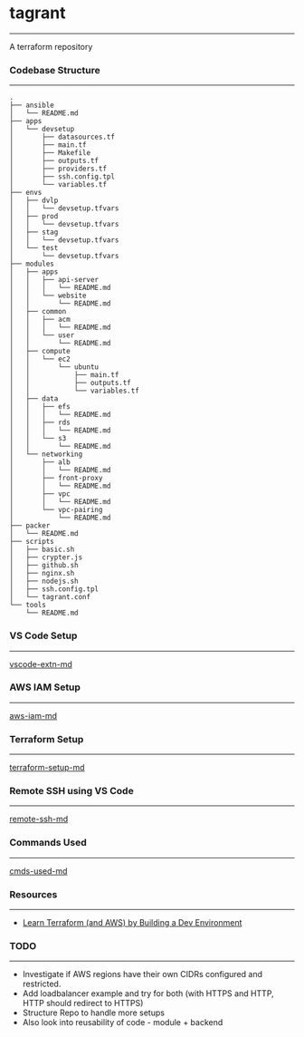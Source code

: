 # tagrant
---
A terraform repository

### Codebase Structure
---
```
.
├── ansible
│   └── README.md
├── apps
│   └── devsetup
│       ├── datasources.tf
│       ├── main.tf
│       ├── Makefile
│       ├── outputs.tf
│       ├── providers.tf
│       ├── ssh.config.tpl
│       └── variables.tf
├── envs
│   ├── dvlp
│   │   └── devsetup.tfvars
│   ├── prod
│   │   └── devsetup.tfvars
│   ├── stag
│   │   └── devsetup.tfvars
│   └── test
│       └── devsetup.tfvars
├── modules
│   ├── apps
│   │   ├── api-server
│   │   │   └── README.md
│   │   └── website
│   │       └── README.md
│   ├── common
│   │   ├── acm
│   │   │   └── README.md
│   │   └── user
│   │       └── README.md
│   ├── compute
│   │   └── ec2
│   │       └── ubuntu
│   │           ├── main.tf
│   │           ├── outputs.tf
│   │           └── variables.tf
│   ├── data
│   │   ├── efs
│   │   │   └── README.md
│   │   ├── rds
│   │   │   └── README.md
│   │   └── s3
│   │       └── README.md
│   └── networking
│       ├── alb
│       │   └── README.md
│       ├── front-proxy
│       │   └── README.md
│       ├── vpc
│       │   └── README.md
│       └── vpc-pairing
│           └── README.md
├── packer
│   └── README.md
├── scripts
│   ├── basic.sh
│   ├── crypter.js
│   ├── github.sh
│   ├── nginx.sh
│   ├── nodejs.sh
│   ├── ssh.config.tpl
│   └── tagrant.conf
└── tools
    └── README.md
```

### VS Code Setup
---

[vscode-extn-md](vscode.md)

### AWS IAM Setup
---

[aws-iam-md](iam.md)

### Terraform Setup
---

[terraform-setup-md](terraform.md)

### Remote SSH using VS Code
---

[remote-ssh-md](remotessh.md)

### Commands Used
---

[cmds-used-md](commands.md)

### Resources
---
- [Learn Terraform (and AWS) by Building a Dev Environment](https://www.youtube.com/watch?v=iRaai1IBlB0)

### TODO
---
- Investigate if AWS regions have their own CIDRs configured and restricted.
- Add loadbalancer example and try for both (with HTTPS and HTTP, HTTP should redirect to HTTPS)
- Structure Repo to handle more setups
- Also look into reusability of code - module + backend
